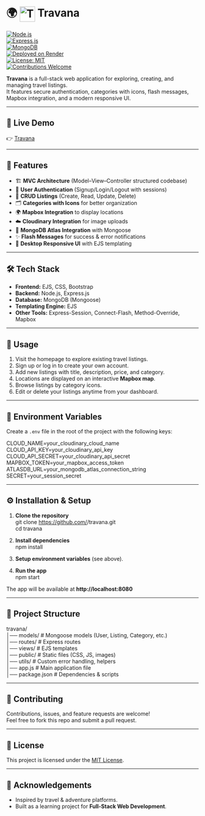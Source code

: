 # 🌍 <img src="images/favicon.png" alt="Travana Logo" width="40" align="center"> Travana

[![Node.js](https://img.shields.io/badge/Node.js-18.x-green?logo=node.js)](https://nodejs.org/)  
[![Express.js](https://img.shields.io/badge/Express.js-Backend-blue?logo=express)](https://expressjs.com/)  
[![MongoDB](https://img.shields.io/badge/MongoDB-Database-brightgreen?logo=mongodb)](https://www.mongodb.com/)  
[![Deployed on Render](https://img.shields.io/badge/Deployed%20on-Render-blue?logo=render)](https://project-travana.onrender.com/)  
[![License: MIT](https://img.shields.io/badge/License-MIT-yellow.svg)](LICENSE)  
[![Contributions Welcome](https://img.shields.io/badge/Contributions-Welcome-orange)](#-contributing)  

**Travana** is a full-stack web application for exploring, creating, and managing travel listings.  
It features secure authentication, categories with icons, flash messages, Mapbox integration, and a modern responsive UI.

---

## 🔗 Live Demo
👉 [Travana](https://project-travana.onrender.com/)  

---

## 🚀 Features
- 🏗️ **MVC Architecture** (Model–View–Controller structured codebase)  
- 🔑 **User Authentication** (Signup/Login/Logout with sessions)  
- 📝 **CRUD Listings** (Create, Read, Update, Delete)  
- 🗂️ **Categories with Icons** for better organization  
- 🌍 **Mapbox Integration** to display locations  
- ☁️ **Cloudinary Integration** for image uploads  
- 💾 **MongoDB Atlas Integration** with Mongoose  
- ✨ **Flash Messages** for success & error notifications  
- 🎨 **Desktop Responsive UI** with EJS templating    

---

## 🛠️ Tech Stack
- **Frontend:** EJS, CSS, Bootstrap
- **Backend:** Node.js, Express.js  
- **Database:** MongoDB (Mongoose)  
- **Templating Engine:** EJS  
- **Other Tools:** Express-Session, Connect-Flash, Method-Override, Mapbox  

---

## 📖 Usage
1. Visit the homepage to explore existing travel listings.  
2. Sign up or log in to create your own account.  
3. Add new listings with title, description, price, and category.  
4. Locations are displayed on an interactive **Mapbox map**.  
5. Browse listings by category icons.
6. Edit or delete your listings anytime from your dashboard.  

---

## 🔧 Environment Variables
Create a `.env` file in the root of the project with the following keys:  

CLOUD_NAME=your_cloudinary_cloud_name  
CLOUD_API_KEY=your_cloudinary_api_key  
CLOUD_API_SECRET=your_cloudinary_api_secret  
MAPBOX_TOKEN=your_mapbox_access_token  
ATLASDB_URL=your_mongodb_atlas_connection_string  
SECRET=your_session_secret   

---

## ⚙️ Installation & Setup

1. **Clone the repository**  
   git clone https://github.com/<your-username>/travana.git  
   cd travana  

2. **Install dependencies**  
   npm install  

3. **Setup environment variables** (see above).  

4. **Run the app**  
   npm start  

The app will be available at **http://localhost:8080**

---

## 📂 Project Structure
travana/  
│── models/          # Mongoose models (User, Listing, Category, etc.)  
│── routes/          # Express routes  
│── views/           # EJS templates  
│── public/          # Static files (CSS, JS, images)  
│── utils/           # Custom error handling, helpers  
│── app.js           # Main application file  
│── package.json     # Dependencies & scripts  

---

## 🤝 Contributing
Contributions, issues, and feature requests are welcome!  
Feel free to fork this repo and submit a pull request.  

---

## 📜 License
This project is licensed under the [MIT License](LICENSE).  

---

## 🌟 Acknowledgements
- Inspired by travel & adventure platforms.  
- Built as a learning project for **Full-Stack Web Development**.  
